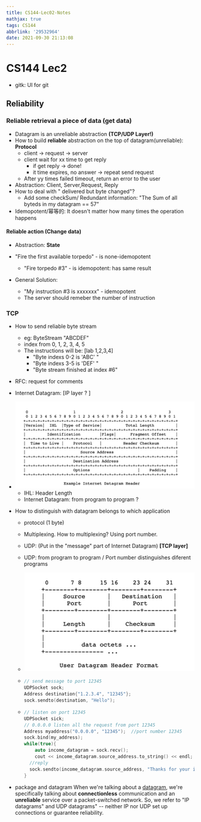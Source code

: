 ```yaml
---
title: CS144-Lec02-Notes
mathjax: true
tags: CS144
abbrlink: '29532964'
date: 2021-09-30 21:13:08
---
```


# CS144 Lec2

- gitk: UI for git

## Reliability

### Reliable retrieval a piece of data (get data)

- Datagram is an unreliable abstraction **(TCP/UDP Layer!)**
- How to build **reliable** abstraction on the top of datagram(unreliable): **Protocol**
  - client -> request -> server
  - client wait for xx time to get reply
    - if get reply -> done!
    - it time expires, no answer -> repeat send request
  - After yy times failed timeout, return an error to the user
- Abstraction: Client, Server,Request, Reply
- How to deal with " delivered but byte changed"?
  - Add some checkSum/ Redundant information: "The Sum of all byteds in my datagram == 57"
- Idemopotent/幂等的: It doesn't matter how many times the operation happens

#### Reliable action (Change data)

- Abstraction: **State**
- "Fire the first available torpedo" - is none-idemopotent
  - "Fire torpedo #3" - is idemopotent: has same result

- General Solution:
  - "My instruction #3 is xxxxxxx" - idemopotent
  - The server should remeber the number of instruction



### TCP

- How to send reliable byte stream

  - eg: ByteStream "ABCDEF"
  - index from 0, 1, 2, 3, 4, 5
  - The instructions will be: [lab 1,2,3,4]
    - "Byte indexs 0-2 is 'ABC' "
    - "Byte indexs 3-5 is 'DEF' "
    - "Byte stream finished at index #6" 

- RFC: request for comments

- Internet Datagram: [IP layer ? ] 
  
- <img src="../images/image-20210927143639253.png" alt="IP Datagram header" style="zoom:50%;" />
  
  - IHL: Header Length
  - Internet Datagram: from program to program ?
  
- How to distinguish with datagram belongs to which application

  - protocol (1 byte)

  - Multiplexing. How to multiplexing? Using port number.

  - UDP: (Put in the "message" part of Internet Datagram) **[TCP layer]**

  - UDP: from program to program / Port number distinguishes diferent programs

  - <img src="../images/image-20210927144617103.png" alt="IP Datagram header" style="zoom:50%;" />

    

  - ```C++
    // send message to port 12345
    UDPSocket sock;
    Address destination{"1.2.3.4", "12345"};
    sock.sendto(destination, "Hello");
    ```

  - ```C++
    // listen on port 12345
    UDPSocket sick;
    // 0.0.0.0 listen all the request from port 12345
    Address myaddress("0.0.0.0", "12345");  //port number 12345
    sock.bind(my_address);
    while(true){
    	auto income_datagram = sock.recv();
    	cout << income_datagram.source_address.to_string() << endl;
      //reply
      sock.sendto(income_datagram.source_address, "Thanks for your info!");
    }
    ```

    

- package and datagram
  When we're talking about a [datagram](https://en.wikipedia.org/wiki/Datagram), we're specifically talking about **connectionless** communication and an **unreliable** service over a packet-switched network. So, we refer to "IP datagrams" and UDP datagrams" -- neither IP nor UDP set up connections or guarantee reliability. 
